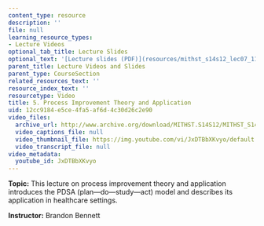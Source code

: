 ```yaml
---
content_type: resource
description: ''
file: null
learning_resource_types:
- Lecture Videos
optional_tab_title: Lecture Slides
optional_text: '[Lecture slides (PDF)](resources/mithst_s14s12_lec07_1105)'
parent_title: Lecture Videos and Slides
parent_type: CourseSection
related_resources_text: ''
resource_index_text: ''
resourcetype: Video
title: 5. Process Improvement Theory and Application
uid: 12cc9184-e5ce-4fa5-af6d-4c30d26c2e90
video_files:
  archive_url: http://www.archive.org/download/MITHST.S14S12/MITHST_S14S12_lec05_300k.mp4
  video_captions_file: null
  video_thumbnail_file: https://img.youtube.com/vi/JxDTBbXKvyo/default.jpg
  video_transcript_file: null
video_metadata:
  youtube_id: JxDTBbXKvyo
---
```


**Topic:** This lecture on process improvement theory and application introduces the PDSA (plan—do—study—act) model and describes its application in healthcare settings.

**Instructor:** Brandon Bennett